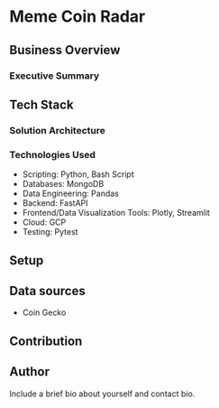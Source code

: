 # Meme Coin Radar

## Business Overview

### Executive Summary

## Tech Stack

### Solution Architecture


### Technologies Used

* Scripting: Python, Bash Script
* Databases: MongoDB
* Data Engineering: Pandas
* Backend: FastAPI
* Frontend/Data Visualization Tools: Plotly, Streamlit
* Cloud: GCP
* Testing: Pytest

## Setup

## Data sources

* Coin Gecko

## Contribution

## Author

Include a brief bio about yourself and contact bio.


